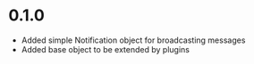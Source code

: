 0.1.0
=====

- Added simple Notification object for broadcasting messages
- Added base object to be extended by plugins


